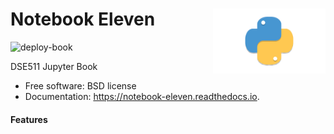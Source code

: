 <h1>Notebook Eleven<img src='https://github.com/yngtodd/notebook_eleven/blob/main/img/snek.png' align='right' width='180' height='104'></h1>




![deploy-book](https://github.com/yngtodd/notebook_eleven/workflows/deploy-book/badge.svg)

DSE511 Jupyter Book


* Free software: BSD license
* Documentation: https://notebook-eleven.readthedocs.io.


#### Features
